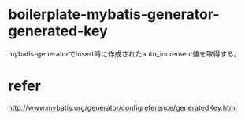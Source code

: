 # boilerplate-mybatis-generator-generated-key

mybatis-generatorでinsert時に作成されたauto_increment値を取得する。


# refer
http://www.mybatis.org/generator/configreference/generatedKey.html
